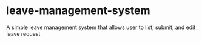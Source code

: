 # leave-management-system
A simple leave management system that allows user to list, submit, and edit leave request
